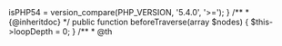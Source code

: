 <?php

/*
 * This file is part of Psy Shell.
 *
 * (c) 2012-2017 Justin Hileman
 *
 * For the full copyright and license information, please view the LICENSE
 * file that was distributed with this source code.
 */

namespace Psy\CodeCleaner;

use PhpParser\Node;
use PhpParser\Node\Scalar\DNumber;
use PhpParser\Node\Scalar\LNumber;
use PhpParser\Node\Stmt\Break_;
use PhpParser\Node\Stmt\Continue_;
use PhpParser\Node\Stmt\Do_;
use PhpParser\Node\Stmt\For_;
use PhpParser\Node\Stmt\Foreach_;
use PhpParser\Node\Stmt\Switch_;
use PhpParser\Node\Stmt\While_;
use Psy\Exception\FatalErrorException;

/**
 * The loop context pass handles invalid `break` and `continue` statements.
 */
class LoopContextPass extends CodeCleanerPass
{
    private $isPHP54;
    private $loopDepth;

    public function __construct()
    {
        $this->isPHP54 = version_compare(PHP_VERSION, '5.4.0', '>=');
    }

    /**
     * {@inheritdoc}
     */
    public function beforeTraverse(array $nodes)
    {
        $this->loopDepth = 0;
    }

    /**
     * @th